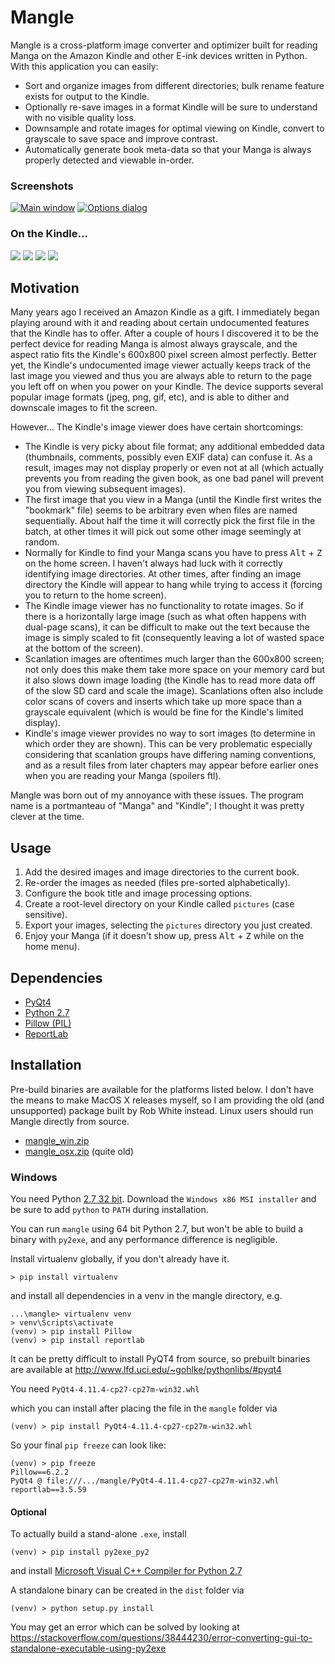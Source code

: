 # Mangle #

Mangle is a cross-platform image converter and optimizer built for reading Manga on the Amazon Kindle and other E-ink
devices written in Python. With this application you can easily:

*   Sort and organize images from different directories; bulk rename feature exists for output to the Kindle.
*   Optionally re-save images in a format Kindle will be sure to understand with no visible quality loss.
*   Downsample and rotate images for optimal viewing on Kindle, convert to grayscale to save space and improve contrast.
*   Automatically generate book meta-data so that your Manga is always properly detected and viewable in-order.

### Screenshots ###

[![Main window](https://foosoft.net/projects/mangle/img/main-thumb.png)](https://foosoft.net/projects/mangle/img/main.png)
[![Options dialog](https://foosoft.net/projects/mangle/img/options-thumb.png)](https://foosoft.net/projects/mangle/img/options.png)

### On the Kindle... ###

[![](https://foosoft.net/projects/mangle/img/kindle1-thumb.png)](https://foosoft.net/projects/mangle/img/kindle1.png)
[![](https://foosoft.net/projects/mangle/img/kindle2-thumb.png)](https://foosoft.net/projects/mangle/img/kindle2.png)
[![](https://foosoft.net/projects/mangle/img/kindle3-thumb.png)](https://foosoft.net/projects/mangle/img/kindle3.png)
[![](https://foosoft.net/projects/mangle/img/kindle4-thumb.png)](https://foosoft.net/projects/mangle/img/kindle4.png)

## Motivation ##

Many years ago I received an Amazon Kindle as a gift. I immediately began playing around with it and reading about
certain undocumented features that the Kindle has to offer. After a couple of hours I discovered it to be the perfect
device for reading Manga is almost always grayscale, and the aspect ratio fits the Kindle's 600x800 pixel screen almost
perfectly. Better yet, the Kindle's undocumented image viewer actually keeps track of the last image you viewed and thus
you are always able to return to the page you left off on when you power on your Kindle. The device supports several
popular image formats (jpeg, png, gif, etc), and is able to dither and downscale images to fit the screen.

However... The Kindle's image viewer does have certain shortcomings:

*   The Kindle is very picky about file format; any additional embedded data (thumbnails, comments, possibly even EXIF
    data) can confuse it. As a result, images may not display properly or even not at all (which actually prevents you
    from reading the given book, as one bad panel will prevent you from viewing subsequent images).
*   The first image that you view in a Manga (until the Kindle first writes the "bookmark" file) seems to be arbitrary
    even when files are named sequentially.  About half the time it will correctly pick the first file in the batch, at
    other times it will pick out some other image seemingly at random.
*   Normally for Kindle to find your Manga scans you have to press <kbd>Alt</kbd> + <kbd>Z</kbd> on the home screen. I
    haven't always had luck with it correctly identifying image directories. At other times, after finding an image
    directory the Kindle will appear to hang while trying to access it (forcing you to return to the home screen).
*   The Kindle image viewer has no functionality to rotate images. So if there is a horizontally large image (such as
    what often happens with dual-page scans), it can be difficult to make out the text because the image is simply
    scaled to fit (consequently leaving a lot of wasted space at the bottom of the screen).
*   Scanlation images are oftentimes much larger than the 600x800 screen; not only does this make them take more space
    on your memory card but it also slows down image loading (the Kindle has to read more data off of the slow SD card
    and scale the image). Scanlations often also include color scans of covers and inserts which take up more space than
    a grayscale equivalent (which is would be fine for the Kindle's limited display).
*   Kindle's image viewer provides no way to sort images (to determine in which order they are shown). This can be very
    problematic especially considering that scanlation groups have differing naming conventions, and as a result files
    from later chapters may appear before earlier ones when you are reading your Manga (spoilers ftl).

Mangle was born out of my annoyance with these issues. The program name is a portmanteau of "Manga" and "Kindle"; I
thought it was pretty clever at the time.

## Usage ##

1.  Add the desired images and image directories to the current book.
2.  Re-order the images as needed (files pre-sorted alphabetically).
3.  Configure the book title and image processing options.
4.  Create a root-level directory on your Kindle called `pictures` (case sensitive).
5.  Export your images, selecting the `pictures` directory you just created.
6.  Enjoy your Manga (if it doesn't show up, press <kbd>Alt</kbd> + <kbd>Z</kbd> while on the home menu).

## Dependencies ##

*   [PyQt4](https://riverbankcomputing.com/software/pyqt/download)
*   [Python 2.7](http://www.python.org/download/releases/2.7/)
*   [Pillow (PIL)](https://pypi.org/project/Pillow/)
*   [ReportLab](https://pypi.org/project/reportlab/)

## Installation ##

Pre-build binaries are available for the platforms listed below. I don't have the means to make MacOS X releases myself,
so I am providing the old (and unsupported) package built by Rob White instead. Linux users should run Mangle directly
from source.

*  [mangle\_win.zip](https://foosoft.net/projects/mangle/dl/mangle_win.zip)
*  [mangle\_osx.zip](https://foosoft.net/projects/mangle/dl/mangle_osx.zip) (quite old)

### Windows

You need Python 
[2.7 32 bit](https://www.python.org/downloads/release/python-2718/).
Download the `Windows x86 MSI installer` 
and be sure to add `python` to `PATH` during installation.

You can run `mangle` using 64 bit Python 2.7,
but won't be able to build a binary with `py2exe`,
and any performance difference is negligible.

Install virtualenv globally, if you don't already have it.

```
> pip install virtualenv
```

and install all dependencies in a venv in the mangle directory, e.g.

```
...\mangle> virtualenv venv
> venv\Scripts\activate
(venv) > pip install Pillow
(venv) > pip install reportlab
```

It can be pretty difficult to install PyQT4 from source,
so prebuilt binaries are available at
http://www.lfd.uci.edu/~gohlke/pythonlibs/#pyqt4

You need 
`PyQt4-4.11.4-cp27-cp27m-win32.whl`

which you can install after placing the file
in the `mangle` folder via

```
(venv) > pip install PyQt4-4.11.4-cp27-cp27m-win32.whl
```

So your final `pip freeze` can look like:

```
(venv) > pip freeze
Pillow==6.2.2
PyQt4 @ file:///.../mangle/PyQt4-4.11.4-cp27-cp27m-win32.whl
reportlab==3.5.59
```

#### Optional

To actually build a stand-alone `.exe`, install

```
(venv) > pip install py2exe_py2
```

and install 
[Microsoft Visual C++ Compiler for Python 2.7](https://www.microsoft.com/en-us/download/details.aspx?id=44266)

A standalone binary can be created in the `dist` folder via

```
(venv) > python setup.py install
```

You may get an error which can be solved by looking at
https://stackoverflow.com/questions/38444230/error-converting-gui-to-standalone-executable-using-py2exe
